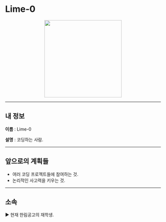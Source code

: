 # Lime-0

<p align="center">
  <img src="https://github.com/Lime-0/Lime-0/assets/173982650/bbe0ac78-b531-4627-bb36-a1f360e2b464" width="250" height="250">
</p>

-----------

## 내 정보

**이름** : Lime-0

**설명** : 코딩하는 사람.

----------

## 앞으로의 계획들

- 여러 코딩 프로젝트들에 참여하는 것.
- 논리적인 사고력을 키우는 것.
----------

## 소속

▶ 현재 한림공고의 재학생.
